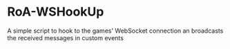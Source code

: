 # RoA-WSHookUp
A simple script to hook to the games' WebSocket connection an broadcasts the received messages in custom events
